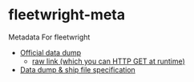 # fleetwright-meta

Metadata For fleetwright

* [Official data dump](./junctspace_dump.yaml)
  * [raw link (which you can HTTP GET at runtime)](https://gitlab.com/SIGSTACKFAULT/fleetwright-meta/-/raw/main/junctspace_dump.yaml)
* [Data dump & ship file specification](./spec.md)
